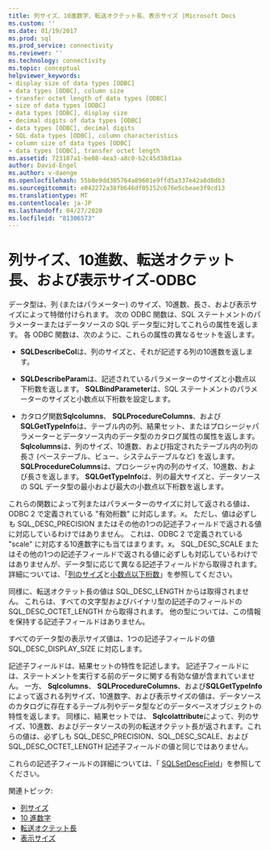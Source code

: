 ```yaml
---
title: 列サイズ、10進数字、転送オクテット長、表示サイズ |Microsoft Docs
ms.custom: ''
ms.date: 01/19/2017
ms.prod: sql
ms.prod_service: connectivity
ms.reviewer: ''
ms.technology: connectivity
ms.topic: conceptual
helpviewer_keywords:
- display size of data types [ODBC]
- data types [ODBC], column size
- transfer octet length of data types [ODBC]
- size of data types [ODBC]
- data types [ODBC], display size
- decimal digits of data types [ODBC]
- data types [ODBC], decimal digits
- SQL data types [ODBC], column characteristics
- column size of data types [ODBC]
- data types [ODBC], transfer octet length
ms.assetid: 723107a1-be08-4ea3-a8c0-b2c45d38d1aa
author: David-Engel
ms.author: v-daenge
ms.openlocfilehash: 55b8e9dd305764a89601e9ffd5a337e42a8d8db3
ms.sourcegitcommit: e042272a38fb646df05152c676e5cbeae3f9cd13
ms.translationtype: MT
ms.contentlocale: ja-JP
ms.lasthandoff: 04/27/2020
ms.locfileid: "81306573"
---
```

# <a name="column-size-decimal-digits-transfer-octet-length-and-display-size---odbc"></a>列サイズ、10進数、転送オクテット長、および表示サイズ-ODBC
データ型は、列 (またはパラメーター) のサイズ、10進数、長さ、および表示サイズによって特徴付けられます。 次の ODBC 関数は、SQL ステートメントのパラメーターまたはデータソースの SQL データ型に対してこれらの属性を返します。 各 ODBC 関数は、次のように、これらの属性の異なるセットを返します。  
  
-   **SQLDescribeCol**は、列のサイズと、それが記述する列の10進数を返します。  
  
-   **SQLDescribeParam**は、記述されているパラメーターのサイズと小数点以下桁数を返します。 **SQLBindParameter**は、SQL ステートメントのパラメーターのサイズと小数点以下桁数を設定します。  
  
-   カタログ関数**Sqlcolumns**、 **SQLProcedureColumns**、および**SQLGetTypeInfo**は、テーブル内の列、結果セット、またはプロシージャパラメーターとデータソース内のデータ型のカタログ属性の属性を返します。 **Sqlcolumns**は、列のサイズ、10進数、および指定されたテーブル内の列の長さ (ベーステーブル、ビュー、システムテーブルなど) を返します。 **SQLProcedureColumns**は、プロシージャ内の列のサイズ、10進数、および長さを返します。 **SQLGetTypeInfo**は、列の最大サイズと、データソースの SQL データ型の最小および最大の小数点以下桁数を返します。  
  
 これらの関数によって列またはパラメーターのサイズに対して返される値は、ODBC 2 で定義されている "有効桁数" に対応します。*x*。 ただし、値は必ずしも SQL_DESC_PRECISION またはその他の1つの記述子フィールドで返される値に対応しているわけではありません。 これは、ODBC 2 で定義されている "scale" に対応する10進数字にも当てはまります。*x*。 SQL_DESC_SCALE またはその他の1つの記述子フィールドで返される値に必ずしも対応しているわけではありませんが、データ型に応じて異なる記述子フィールドから取得されます。 詳細については、「[列のサイズ](../../../odbc/reference/appendixes/column-size.md)と[小数点以下桁数](../../../odbc/reference/appendixes/decimal-digits.md)」を参照してください。  
  
 同様に、転送オクテット長の値は SQL_DESC_LENGTH からは取得されません。 これらは、すべての文字型およびバイナリ型の記述子のフィールドの SQL_DESC_OCTET_LENGTH から取得されます。 他の型については、この情報を保持する記述子フィールドはありません。  
  
 すべてのデータ型の表示サイズ値は、1つの記述子フィールドの値 SQL_DESC_DISPLAY_SIZE に対応します。  
  
 記述子フィールドは、結果セットの特性を記述します。 記述子フィールドには、ステートメントを実行する前のデータに関する有効な値が含まれていません。 一方、 **Sqlcolumns**、 **SQLProcedureColumns**、および**SQLGetTypeInfo**によって返される列サイズ、10進数字、および表示サイズの値は、データソースのカタログに存在するテーブル列やデータ型などのデータベースオブジェクトの特性を返します。 同様に、結果セットでは、 **Sqlcolattribute**によって、列のサイズ、10進数、およびデータソースの列の転送オクテット長が返されます。これらの値は、必ずしも SQL_DESC_PRECISION、SQL_DESC_SCALE、および SQL_DESC_OCTET_LENGTH 記述子フィールドの値と同じではありません。  
  
 これらの記述子フィールドの詳細については、「 [SQLSetDescField](../../../odbc/reference/syntax/sqlsetdescfield-function.md)」を参照してください。  
  
 関連トピック:  
  
-   [列サイズ](../../../odbc/reference/appendixes/column-size.md)  
-   [10 進数字](../../../odbc/reference/appendixes/decimal-digits.md)  
-   [転送オクテット長](../../../odbc/reference/appendixes/transfer-octet-length.md)  
-   [表示サイズ](../../../odbc/reference/appendixes/display-size.md)
